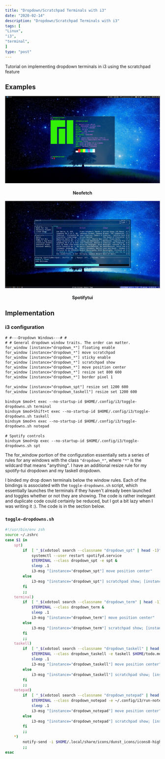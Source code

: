 ```yaml
---
title: "Dropdown/Scratchpad Terminals with i3"
date: "2020-02-14"
description: "Dropdown/Scratchpad Terminals with i3"
tags: [
"Linux",
"i3",
"terminal",
]
type: "post"
---
```


Tutorial on implementing dropdown terminals in i3 using the scratchpad feature
<!--more-->

## Examples

<div align="center"
<figure>
    <img src="/img/posts/dropdown-terminal/dropdown_term.png"/>
    <figcaption>
        <h4>Neofetch</h4>
    </figcaption>
</figure>
</div>

<div align="center"
<figure>
    <img src="/img/posts/dropdown-terminal/spotifytui.png"/>
    <figcaption>
        <h4>Spotifytui</h4>
    </figcaption>
</figure>
</div>

## Implementation

### i3 configuration

```plain
# #---Dropdown Windows---# #
# # General dropdown window traits. The order can matter.
for_window [instance="dropdown_*"] floating enable
for_window [instance="dropdown_*"] move scratchpad
for_window [instance="dropdown_*"] sticky enable
for_window [instance="dropdown_*"] scratchpad show
for_window [instance="dropdown_*"] move position center
for_window [instance="dropdown_*"] resize set 800 600
for_window [instance="dropdown_*"] border pixel 1

for_window [instance="dropdown_spt"] resize set 1200 600
for_window [instance="dropdown_taskell"] resize set 1200 600

bindsym $mod+t exec --no-startup-id $HOME/.config/i3/toggle-dropdowns.sh terminal
bindsym $mod+Shift+t exec --no-startup-id $HOME/.config/i3/toggle-dropdowns.sh taskell
bindsym $mod+n exec --no-startup-id $HOME/.config/i3/toggle-dropdowns.sh notepad

# Spotify controls
bindsym $mod+Up exec --no-startup-id $HOME/.config/i3/toggle-dropdowns.sh spt
```


The for_window portion of the configuration essentially sets a series of rules for any windows with the class `"dropdown_*"`, where `"*"` is the wildcard that means "anything". I have an additional resize rule for my spotify-tui dropdown and my taskell dropdown.

I binded my drop down terminals below the window rules. Each of the bindings is associated with the `toggle-dropdowns.sh` script, which essentially launches the terminals if they haven't already been launched and toggles whether or not they are showing. The code is rather inelegant and duplicate code could certainly be reduced, but I got a bit lazy when I was writing it :). The code is in the section below.

### `toggle-dropdowns.sh`

```$HOME/.config/i3/toggle-dropdowns.sh
#!/usr/bin/env zsh
source ~/.zshrc
case $1 in
    spt)
        if  [ "_$(xdotool search --classname "dropdown_spt" | head -1)"  = "_" ]; then
            systemctl --user restart spotifyd.service
            $TERMINAL --class dropdown_spt -e spt &
            sleep .1
            i3-msg "[instance="dropdown_spt"] move position center"
        else
            i3-msg "[instance="dropdown_spt"] scratchpad show; [instance="dropdown_spt"] move position center"
        fi
        ;;
    terminal)
        if  [ "_$(xdotool search --classname "dropdown_term" | head -1)"  = "_" ]; then
            $TERMINAL --class dropdown_term &
            sleep .1
            i3-msg "[instance="dropdown_term"] move position center"
        else
            i3-msg "[instance="dropdown_term"] scratchpad show; [instance="dropdown_term"] move position center"
        fi
        ;;
    taskell)
        if  [ "_$(xdotool search --classname "dropdown_taskell" | head -1)"  = "_" ]; then
            $TERMINAL --class dropdown_taskell -e taskell $HOME/todo.md &
            sleep .1
            i3-msg "[instance="dropdown_taskell"] move position center"
        else
            i3-msg "[instance="dropdown_taskell"] scratchpad show; [instance="dropdown_taskell"] move position center"
        fi
        ;;
    notepad)
        if  [ "_$(xdotool search --classname "dropdown_notepad" | head -1)"  = "_" ]; then
            $TERMINAL --class dropdown_notepad -e ~/.config/i3/run-notepad &
            sleep .1
            i3-msg "[instance="dropdown_notepad"] move position center"
        else
            i3-msg "[instance="dropdown_notepad"] scratchpad show; [instance="dropdown_notepad"] move position center"
        fi
        ;;
    *)
        notify-send -i $HOME/.local/share/icons/dunst_icons/icons8-high-importance-48.png "Error" "Invalid option passed to toggle-dropdowns script."
        ;;
esac
```
